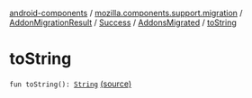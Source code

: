 [android-components](../../../../index.md) / [mozilla.components.support.migration](../../../index.md) / [AddonMigrationResult](../../index.md) / [Success](../index.md) / [AddonsMigrated](index.md) / [toString](./to-string.md)

# toString

`fun toString(): `[`String`](https://kotlinlang.org/api/latest/jvm/stdlib/kotlin/-string/index.html) [(source)](https://github.com/mozilla-mobile/android-components/blob/master/components/support/migration/src/main/java/mozilla/components/support/migration/AddonMigration.kt#L60)